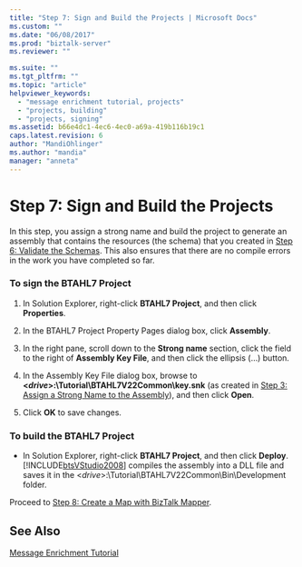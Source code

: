 ```yaml
---
title: "Step 7: Sign and Build the Projects | Microsoft Docs"
ms.custom: ""
ms.date: "06/08/2017"
ms.prod: "biztalk-server"
ms.reviewer: ""

ms.suite: ""
ms.tgt_pltfrm: ""
ms.topic: "article"
helpviewer_keywords: 
  - "message enrichment tutorial, projects"
  - "projects, building"
  - "projects, signing"
ms.assetid: b66e4dc1-4ec6-4ec0-a69a-419b116b19c1
caps.latest.revision: 6
author: "MandiOhlinger"
ms.author: "mandia"
manager: "anneta"
---
```

# Step 7: Sign and Build the Projects
In this step, you assign a strong name and build the project to generate an assembly that contains the resources (the schema) that you created in [Step 6: Validate the Schemas](../../adapters-and-accelerators/accelerator-hl7/step-6-validate-the-schemas.md). This also ensures that there are no compile errors in the work you have completed so far.  
  
### To sign the BTAHL7 Project  
  
1.  In Solution Explorer, right-click **BTAHL7 Project**, and then click **Properties**.  
  
2.  In the BTAHL7 Project Property Pages dialog box, click **Assembly**.  
  
3.  In the right pane, scroll down to the **Strong name** section, click the field to the right of **Assembly Key File**, and then click the ellipsis (…) button.  
  
4.  In the Assembly Key File dialog box, browse to **\<*drive*\>:\Tutorial\BTAHL7V22Common\key.snk** (as created in [Step 3: Assign a Strong Name to the Assembly](../../adapters-and-accelerators/accelerator-hl7/step-3-assign-a-strong-name-to-the-assembly.md)), and then click **Open**.  
  
5.  Click **OK** to save changes.  
  
### To build the BTAHL7 Project  
  
-   In Solution Explorer, right-click **BTAHL7 Project**, and then click **Deploy**. [!INCLUDE[btsVStudio2008](../../includes/btsvstudio2008-md.md)] compiles the assembly into a DLL file and saves it in the \<*drive*\>:\Tutorial\BTAHL7V22Common\Bin\Development folder.  
  
 Proceed to [Step 8: Create a Map with BizTalk Mapper](../../adapters-and-accelerators/accelerator-hl7/step-8-create-a-map-with-biztalk-mapper.md).  
  
## See Also  
 [Message Enrichment Tutorial](../../adapters-and-accelerators/accelerator-hl7/message-enrichment-tutorial.md)